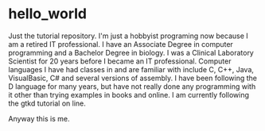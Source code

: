 # hello_world
Just the tutorial repository. I'm just a hobbyist programing now because I am a retired IT professional. I have an Associate Degree in computer programming and a Bachelor Degree in biology. I was a Clinical Laboratory Scientist for 20 years before I became an IT professional. Computer languages I have had classes in and are familiar with include C, C++, Java, VisualBasic, C# and several versions of assembly. I have been following the D language for many years, but have not really done any programming with it other than trying examples in books and online. I am currently following the gtkd tutorial on line.

Anyway this is me.
